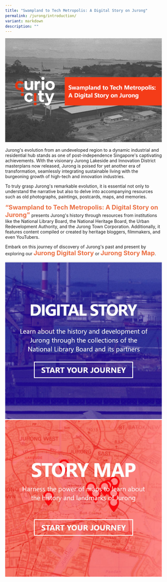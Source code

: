 ```yaml
---
title: "Swampland to Tech Metropolis: A Digital Story on Jurong"
permalink: /jurong/introduction/
variant: markdown
description: ""
---
```

![](/images/Jurongdigital/jurong_dgstory_cover_1.jpg)

Jurong's evolution from an undeveloped region to a dynamic industrial and residential hub stands as one of post-independence Singapore's captivating achievements. With the visionary Jurong Lakeside and Innovation District masterplans now released, Jurong is poised for yet another era of transformation, seamlessly integrating sustainable living with the burgeoning growth of high-tech and innovation industries.

To truly grasp Jurong's remarkable evolution, it is essential not only to understand the narrative but also to delve into accompanying resources such as old photographs, paintings, postcards, maps, and memories.

<span style="font-weight: 700; font-size: 20px; font-style: normal; color:#eb7044">“Swampland to Tech Metropolis: A Digital Story on Jurong"</span> presents Jurong's history through resources from institutions like the National Library Board, the National Heritage Board, the Urban Redevelopment Authority, and the Jurong Town Corporation. Additionally, it features content compiled or created by heritage bloggers, filmmakers, and even YouTubers.

Embark on this journey of discovery of Jurong's past and present by exploring our <span style="font-weight: 700; font-size: 20px; font-style: normal; color:#eb7044">Jurong Digital Story</span> or <span style="font-weight: 700; font-size: 20px; font-style: normal; color:#eb7044">Jurong Story Map</span>.

<div class="container__line padding--lg">
    <div class="row">
        <div class="col is-12" style="padding: 2px 0; background-color: #efefef;">
        </div>
    </div>
</div>

<div>
	<div class="row is-multiline">
	    <div class="col is-half-desktop is-half-tablet">
<a href="/digital-stories/bras-basah/bb-early/"><img src="/images/Jurongdigital/jurong_dg_icon_1.jpg" alt="image 2"></a>
	</div>
    <div class="col is-half-desktop is-half-tablet">
			<a href="https://go.gov.sg/29l0b1"><img src="/images/Jurongdigital/jurong_story_1map_icon_1.jpg" alt="image 4"></a>
</div>
	</div> 
	</div>